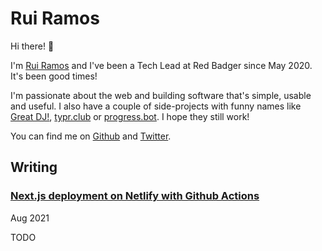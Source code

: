 # Rui Ramos

Hi there! 👋

I'm [Rui Ramos](https://ruiramos.com) and I've been a Tech Lead at Red Badger since May 2020. It's been good times!

I'm passionate about the web and building software that's simple, usable and useful. I also have a couple of side-projects with funny names like [Great DJ!](https://great.dj), [typr.club](https://typr.club) or [progress.bot](https://progress.bot). I hope they still work!

You can find me on [Github](https://github.com/ruiramos) and [Twitter](https://twitter.com/ruimramos).


## Writing

### [Next.js deployment on Netlify with Github Actions](./nextjs-github-netlify/README.md)

Aug 2021

TODO
